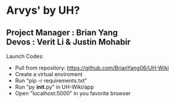 Arvys' by UH? 
== 

Project Manager : Brian Yang   
Devos : Verit Li & Justin Mohabir 
-- 

Launch Codes:   
* Pull from repository: https://github.com/BrianYang06/UH-Wiki   
* Create a virtual enviroment 
* Run "pip -r requirements.txt"
* Run "py __init__.py" in UH-Wiki/app
* Open "localhost:5000" in you favorite browser